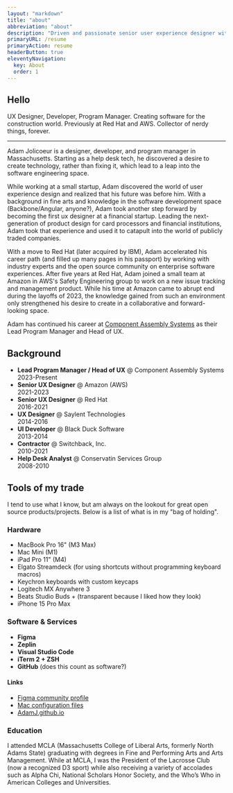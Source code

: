 ```yaml
---
layout: "markdown"
title: "about"
abbreviation: "about"
description: "Driven and passionate senior user experience designer with a background in software development."
primaryURL: /resume
primaryAction: resume
headerButton: true
eleventyNavigation:
  key: About
  order: 1
---
```


## Hello

UX Designer, Developer, Program Manager. Creating software for the construction world. Previously at Red Hat and AWS. Collector of nerdy things, forever.

---

Adam Jolicoeur is a designer, developer, and program manager in Massachusetts. Starting as a help desk tech, he discovered a desire to create technology, rather than fixing it, which lead to a leap into the software engineering space.

While working at a small startup, Adam discovered the world of user experience design and realized that his future was before him. With a background in fine arts and knowledge in the software development space (Backbone/Angular, anyone?), Adam took another step forward by becoming the first ux designer at a financial startup. Leading the next-generation of product design for card processors and financial institutions, Adam took that experience and used it to catapult into the world of publicly traded companies.

With a move to Red Hat (later acquired by IBM), Adam accelerated his career path (and filled up many pages in his passport) by working with industry experts and the open source community on enterprise software experiences. After five years at Red Hat, Adam joined a small team at Amazon in AWS's Safety Engineering group to work on a new issue tracking and management product. While his time at Amazon came to abrupt end during the layoffs of 2023, the knowledge gained from such an environment only strengthened his desire to create in a collaborative and forward-looking space.

Adam has continued his career at [Component Assembly Systems](https://www.componentassembly.com "Link to Component Assembly System's website") as their Lead Program Manager and Head of UX.

## Background

- **Lead Program Manager / Head of UX** @ Component Assembly Systems<br>2023-Present
- **Senior UX Designer** @ Amazon (AWS)<br>2021-2023
- **Senior UX Designer** @ Red Hat<br>2016-2021
- **UX Designer** @ Saylent Technologies<br>2014-2016
- **UI Developer** @ Black Duck Software<br>2013-2014
- **Contractor** @ Switchback, Inc.<br>2010-2021
- **Help Desk Analyst** @ Conservatin Services Group<br>2008-2010

## Tools of my trade

I tend to use what I know, but am always on the lookout for great open source products/projects. Below is a list of what is in my "bag of holding".

### Hardware

- MacBook Pro 16" (M3 Max)
- Mac Mini (M1)
- iPad Pro 11" (M4)
- Elgato Streamdeck (for using shortcuts without programming keyboard macros)
- Keychron keyboards with custom keycaps
- Logitech MX Anywhere 3
- Beats Studio Buds + (transparent because I liked how they look)
- iPhone 15 Pro Max

### Software & Services

- **Figma**
- **Zeplin**
- **Visual Studio Code**
- **iTerm 2 + ZSH**
- **GitHub** (does this count as software?)

#### Links

- [Figma community profile](https://www.figma.com/@adamj "External link to my Figma community profile")
- [Mac configuration files](https://www.github.com/AdamJ/config "External link to my configuration repository on GitHub")
- [AdamJ.github.io](https://www.github.com/AdamJ "External link to my GitHub profile")

### Education

I attended MCLA (Massachusetts College of Liberal Arts, formerly North Adams State) graduating with degrees in Fine and Performing Arts and Arts Management. While at MCLA, I was the President of the Lacrosse Club (now a recognized D3 sport) while also receiving a variety of accolades such as Alpha Chi, National Scholars Honor Society, and the Who’s Who in American Colleges and Universities.
